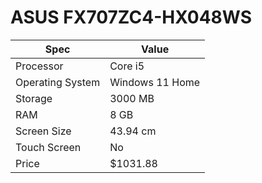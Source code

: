 # ASUS FX707ZC4-HX048WS

| Spec | Value |
|---|---|
| Processor | Core i5 |
| Operating System | Windows 11 Home |
| Storage | 3000 MB |
| RAM | 8 GB |
| Screen Size | 43.94 cm |
| Touch Screen | No |
| Price | $1031.88 |
